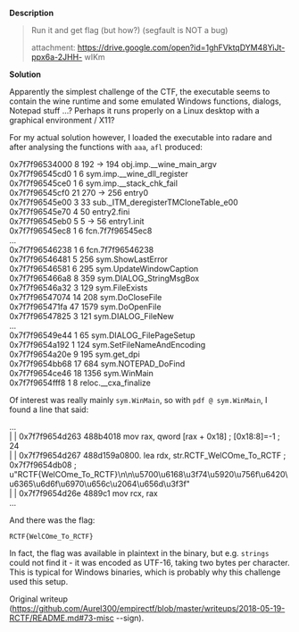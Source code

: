 **Description**

> Run it and get flag (but how?) (segfault is NOT a bug)  
>  
> attachment: https://drive.google.com/open?id=1ghFVktqDYM48YiJt-ppx6a-2JHH-
> wIKm

**Solution**

Apparently the simplest challenge of the CTF, the executable seems to contain
the wine runtime and some emulated Windows functions, dialogs, Notepad stuff
...? Perhaps it runs properly on a Linux desktop with a graphical environment
/ X11?

For my actual solution however, I loaded the executable into radare and after
analysing the functions with `aaa`, `afl` produced:

   0x7f7f96534000    8 192  -> 194  obj.imp.__wine_main_argv  
   0x7f7f96545cd0    1 6            sym.imp.__wine_dll_register  
   0x7f7f96545ce0    1 6            sym.imp.__stack_chk_fail  
   0x7f7f96545cf0   21 270  -> 256  entry0  
   0x7f7f96545e00    3 33           sub._ITM_deregisterTMCloneTable_e00  
   0x7f7f96545e70    4 50           entry2.fini  
   0x7f7f96545eb0    5 5    -> 56   entry1.init  
   0x7f7f96545ec8    1 6            fcn.7f7f96545ec8  
   ...  
   0x7f7f96546238    1 6            fcn.7f7f96546238  
   0x7f7f96546481    5 256          sym.ShowLastError  
   0x7f7f96546581    6 295          sym.UpdateWindowCaption  
   0x7f7f965466a8    8 359          sym.DIALOG_StringMsgBox  
   0x7f7f96546a32    3 129          sym.FileExists  
   0x7f7f96547074   14 208          sym.DoCloseFile  
   0x7f7f965471fa   47 1579         sym.DoOpenFile  
   0x7f7f96547825    3 121          sym.DIALOG_FileNew  
   ...  
   0x7f7f96549e44    1 65           sym.DIALOG_FilePageSetup  
   0x7f7f9654a192    1 124          sym.SetFileNameAndEncoding  
   0x7f7f9654a20e    9 195          sym.get_dpi  
   0x7f7f9654bb68   17 684          sym.NOTEPAD_DoFind  
   0x7f7f9654ce46   18 1356         sym.WinMain  
   0x7f7f9654fff8    1 8            reloc.__cxa_finalize

Of interest was really mainly `sym.WinMain`, so with `pdf @ sym.WinMain`, I
found a line that said:

   ...  
   |      |    0x7f7f9654d263      488b4018       mov rax, qword [rax + 0x18] ; [0x18:8]=-1 ; 24  
   |      |    0x7f7f9654d267      488d159a0800.  lea rdx, str.RCTF_WelCOme_To_RCTF ; 0x7f7f9654db08 ; u"RCTF{WelCOme_To_RCTF}\n\n\u5700\u6168\u3f74\u5920\u756f\u6420\u6365\u6d6f\u6970\u656c\u2064\u656d\u3f3f"  
   |      |    0x7f7f9654d26e      4889c1         mov rcx, rax  
   ...

And there was the flag:

`RCTF{WelCOme_To_RCTF}`

In fact, the flag was available in plaintext in the binary, but e.g. `strings`
could not find it - it was encoded as UTF-16, taking two bytes per character.
This is typical for Windows binaries, which is probably why this challenge
used this setup.

Original writeup
(https://github.com/Aurel300/empirectf/blob/master/writeups/2018-05-19-RCTF/README.md#73-misc
--sign).